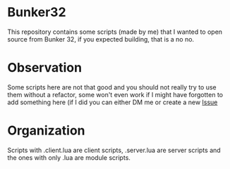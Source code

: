 # Bunker32
This repository contains some scripts (made by me) that I wanted to open source from Bunker 32, if you expected building, that is a no no.

# Observation
Some scripts here are not that good and you should not really try to use them without a refactor, some won't even work if I might have forgotten to add something here (if I did you can either DM me or create a new [Issue](https://github.com/Flashthedev/Bunker32/issues/new)

# Organization
Scripts with .client.lua are client scripts, .server.lua are server scripts and the ones with only .lua are module scripts.
